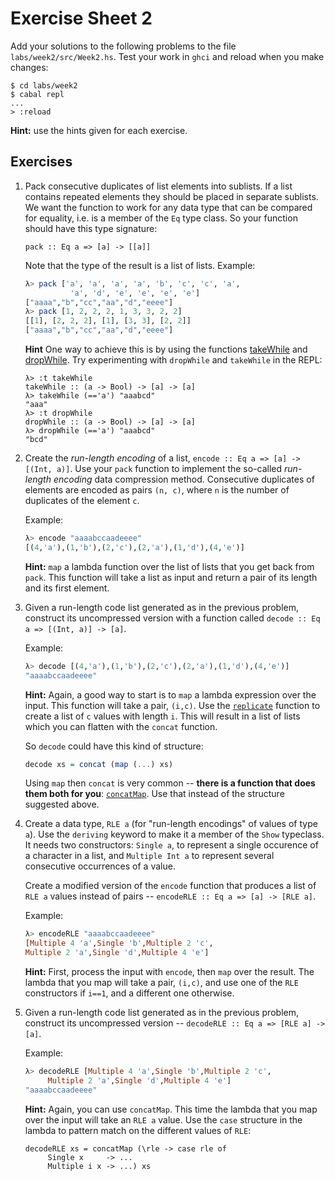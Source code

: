 # Exercise Sheet 2

Add your solutions to the following problems to the file
`labs/week2/src/Week2.hs`. Test your work in `ghci` and reload
when you make changes:

```
$ cd labs/week2
$ cabal repl
... 
> :reload 
```

**Hint:** use the hints given for each exercise.

## Exercises

1. Pack consecutive duplicates of list elements into sublists. If a
   list contains repeated elements they should be placed in separate
   sublists. We want the function to work for any data type that can
   be compared for equality, i.e. is a member of the `Eq` type
   class. So your function should have this type signature:
	
   ```
   pack :: Eq a => [a] -> [[a]]
   ```

   Note that the type of the result is a list of lists. Example:

   ```haskell
   λ> pack ['a', 'a', 'a', 'a', 'b', 'c', 'c', 'a', 
             'a', 'd', 'e', 'e', 'e', 'e']
   ["aaaa","b","cc","aa","d","eeee"]
   λ> pack [1, 2, 2, 2, 1, 3, 3, 2, 2]
   [[1], [2, 2, 2], [1], [3, 3], [2, 2]]
   ["aaaa","b","cc","aa","d","eeee"]
   ``` 

   **Hint** One way to achieve this is by using the functions 
[takeWhile](https://hackage.haskell.org/package/base-4.12.0.0/docs/Prelude.html#v:takeWhile) 
and [dropWhile](https://hackage.haskell.org/package/base-4.12.0.0/docs/Prelude.html#v:dropWhile).
Try experimenting with `dropWhile` and `takeWhile` in the REPL:

   ```
   λ> :t takeWhile
   takeWhile :: (a -> Bool) -> [a] -> [a]
   λ> takeWhile (=='a') "aaabcd"
   "aaa"
   λ> :t dropWhile
   dropWhile :: (a -> Bool) -> [a] -> [a]
   λ> dropWhile (=='a') "aaabcd"
   "bcd"
   ```
	
	
2. Create the *run-length encoding* of a list, `encode :: Eq a => [a]
   -> [(Int, a)]`. Use your `pack` function to implement the so-called
   *run-length encoding* data compression method. Consecutive
   duplicates of elements are encoded as pairs `(n, c)`, where `n` is
   the number of duplicates of the element `c`.

   Example:

   ```haskell
   λ> encode "aaaabccaadeeee"
   [(4,'a'),(1,'b'),(2,'c'),(2,'a'),(1,'d'),(4,'e')]
   ```

   **Hint:** `map` a lambda function over the list of lists that you get
back from `pack`. This function will take a list as input and return a
pair of its length and its first element.

3. Given a run-length code list generated as in the previous problem,
   construct its uncompressed version with a function called `decode
   :: Eq a => [(Int, a)] -> [a]`.

   Example:
   ```haskell
   λ> decode [(4,'a'),(1,'b'),(2,'c'),(2,'a'),(1,'d'),(4,'e')]
   "aaaabccaadeeee"
   ```

   **Hint:** Again, a good way to start is to `map` a lambda expression over the
input. This function will take a pair, `(i,c)`. Use the 
[`replicate`](https://hackage.haskell.org/package/base-4.14.1.0/docs/Prelude.html#v:replicate)
function to create a list of `c` values with length
`i`. This will result in a list of lists which you can flatten with
the `concat` function. 

   So `decode` could have this kind of structure:

   ```haskell
   decode xs = concat (map (...) xs)
   ```

   Using `map` then `concat` is very common -- **there is a function that
does them both for you**:
[`concatMap`](https://hackage.haskell.org/package/base-4.12.0.0/docs/Prelude.html#v:concatMap). Use
that instead of the structure suggested above.

4. Create a data type, `RLE a` (for "run-length encodings" of values
   of type `a`). Use the `deriving` keyword to make it a member of the
   `Show` typeclass. It needs two constructors: `Single a`, to
   represent a single occurence of a character in a list, and
   `Multiple Int a` to represent several consecutive occurrences of a
   value. 
   
   Create a modified version of the `encode` function that produces a
   list of `RLE a` values instead of pairs -- `encodeRLE :: Eq a =>
   [a] -> [RLE a]`.

	Example:

   ```haskell
   λ> encodeRLE "aaaabccaadeeee"
   [Multiple 4 'a',Single 'b',Multiple 2 'c',
   Multiple 2 'a',Single 'd',Multiple 4 'e']
   ```

   **Hint:** First, process the input with `encode`, then `map` over the
result. The lambda that you map will take a pair, `(i,c)`, and use one
of the `RLE` constructors if `i==1`, and a different one otherwise.

5. Given a run-length code list generated as in the previous problem,
   construct its uncompressed version -- `decodeRLE :: Eq a => [RLE a]
   -> [a]`.

   Example:
   ```haskell
   λ> decodeRLE [Multiple 4 'a',Single 'b',Multiple 2 'c',
        Multiple 2 'a',Single 'd',Multiple 4 'e']
   "aaaabccaadeeee"
   ```

   **Hint:** Again, you can use `concatMap`. This time the lambda that
you map over the input will take an `RLE a` value. Use the `case`
structure in the lambda to pattern match on the different values of
`RLE`:

   ```
   decodeRLE xs = concatMap (\rle -> case rle of
        Single x     -> ...
        Multiple i x -> ...) xs 
   ```

